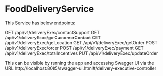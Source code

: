 # FoodDeliveryService
This Service has below endpoints:

GET /api/v1/deliveryExec/contactSupport
GET /api/v1/deliveryExec/getCustomerContact
GET /api/v1/deliveryExec/getLocation
GET /api/v1/deliveryExec/getOrder
POST /api/v1/deliveryExec/order
POST /api/v1/deliveryExec/payment
GET /api/v1/deliveryExec/totalIncentives
PUT /api/v1/deliveryExec/updateOrder


This can be visible by running the app and accessing Swagger UI via the URL
http://localhost:8085/swagger-ui.html#/delivery-executive-controller
